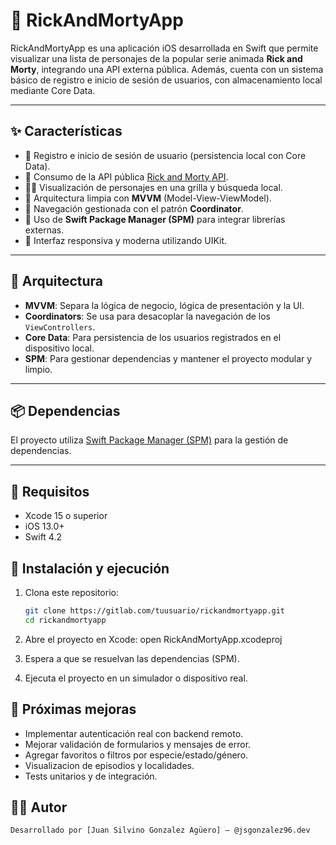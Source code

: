 # 🧪 RickAndMortyApp

RickAndMortyApp es una aplicación iOS desarrollada en Swift que permite visualizar una lista de personajes de la popular serie animada **Rick and Morty**, integrando una API externa pública. Además, cuenta con un sistema básico de registro e inicio de sesión de usuarios, con almacenamiento local mediante Core Data.

---

## ✨ Características

- 🔐 Registro e inicio de sesión de usuario (persistencia local con Core Data).
- 📡 Consumo de la API pública [Rick and Morty API](https://rickandmortyapi.com/).
- 🧍‍♂️ Visualización de personajes en una grilla y búsqueda local.
- 🎯 Arquitectura limpia con **MVVM** (Model-View-ViewModel).
- 🧭 Navegación gestionada con el patrón **Coordinator**.
- 🧩 Uso de **Swift Package Manager (SPM)** para integrar librerías externas.
- 📱 Interfaz responsiva y moderna utilizando UIKit.

---

## 🧱 Arquitectura

- **MVVM**: Separa la lógica de negocio, lógica de presentación y la UI.
- **Coordinators**: Se usa para desacoplar la navegación de los `ViewControllers`.
- **Core Data**: Para persistencia de los usuarios registrados en el dispositivo local.
- **SPM**: Para gestionar dependencias y mantener el proyecto modular y limpio.

---

## 📦 Dependencias

El proyecto utiliza [Swift Package Manager (SPM)](https://swift.org/package-manager/) para la gestión de dependencias.

---
## 🔧 Requisitos

- Xcode 15 o superior
- iOS 13.0+
- Swift 4.2

## 🚀 Instalación y ejecución

1. Clona este repositorio:

   ```bash
   git clone https://gitlab.com/tuusuario/rickandmortyapp.git
   cd rickandmortyapp
2. Abre el proyecto en Xcode:
    open RickAndMortyApp.xcodeproj
3. Espera a que se resuelvan las dependencias (SPM).
4. Ejecuta el proyecto en un simulador o dispositivo real.

## 🧪 Próximas mejoras

- Implementar autenticación real con backend remoto.
- Mejorar validación de formularios y mensajes de error.
- Agregar favoritos o filtros por especie/estado/género.
- Visualizacion de episodios y localidades.
- Tests unitarios y de integración.

## 👨‍💻 Autor

    Desarrollado por [Juan Silvino Gonzalez Agüero] – @jsgonzalez96.dev
